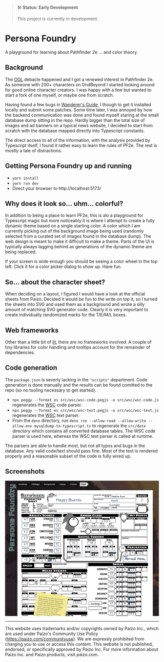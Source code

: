 > 🛠 **Status: Early Development**
>
> This project is currently in development.

# Persona Foundry

A playground for learning about Pathfinder 2e ... and color theory.

## Background

The [OGL](https://en.wikipedia.org/wiki/Open_Game_License) debacle happened and I got a renewed interest in Pathfinder 2e. As someone with 200+ characters on DndBeyond I started looking around for good online character creators. I was happy with a few but wanted to start a fork of one myself, or maybe one from scratch.

Having found a few bugs in [Wanderer's Guide](https://wanderersguide.app/), I though to get it installed locally and submit some patches. Some time later, I was annoyed by how the backend communication was done and found myself staring at the small database dump sitting in the repo. Hardly bigger than the total size of images and ad banners on a typical news website, I decided to start from scratch with the database mapped directly into Typescript constants.

The direct access to all of the information, with the analysis provided by Typescript itself, I found it rather easy to learn the rules of PF2e. The rest is mostly a tale of distractions.

## Getting Persona Foundry up and running

* `yarn install`
* `yarn run dev`
* Direct your browser to http://localhost:5173/

## Why does it look so... uhm... colorful?

In addition to being a place to learn PF2e, this is alo a playground for Typescript magic but more noticeably it is where I attempt to create a fully dynamic theme based on a single starting color. A color which I am currently picking out of the background image being used (randomly selected from a curated set of images found in the database dump). The web design is meant to make it difficult to make a theme. Parts of the UI is typically always lagging behind as generations of the dynamic theme are being replaced.

If your screen is wide enough you should be seeing a color wheel in the top left. Click it for a color picker dialog to show up. Have fun.

## So... about the character sheet?

When deciding on a layout, I figured I would have a look at the official sheets from Paizo. Decided it would be fun to the write on top it, so I turned the sheets into SVG and used them as a background and wrote a silly amount of matching SVG generator code. Clearly it is very important to create individually randomized marks for the T/E/M/L boxes.

## Web frameworks

Other than a little bit of [lit](https://lit.dev), there are no frameworks involved. A couple of tiny libraries for color handling and tooltips account for the remainder of dependencies.

## Code generation

The `package.json` is severly lacking in the `"scripts"` department. Code generation is done manually and the results can be found comitted to the repo (so no tooling necessary to get started).

* `npx peggy --format es src/wsc/wsc-code.pegjs -o src/wsc/wsc-code.js` regenerates the [WSC](https://wanderersguide.app/wsc_docs/#usage) code parser.
* `npx peggy --format es src/wsc/wsc-text.pegjs -o src/wsc/wsc-text.js` regenerates the [WSC](https://wanderersguide.app/wsc_docs/#usage) text parser.
* From the `deno` directory, run `deno run --allow-read --allow-write --allow-env mysqldump-to-typescript.ts` to regenerate the `src/data` directory which contains all converted database tables. The WSC code parser is used here, whereas the WSC text parser is called at runtime.

The parsers are able to handle most, but not all typos and bugs in the database. Any valid code/text should pass fine. Most of the text is rendered properly and a reasonable subset of the code is fully wired up.

## Screenshots

![Example Sheet](screenshots/sheet1.png)

---

This website uses trademarks and/or copyrights owned by Paizo Inc., which are used under Paizo's Community Use Policy (<https://paizo.com/communityuse>). We are expressly prohibited from charging you to use or access this content. This website is not published, endorsed, or specifically approved by Paizo Inc. For more information about Paizo Inc. and Paizo products, visit paizo.com.